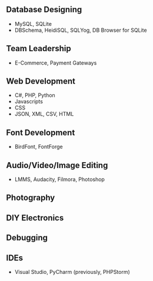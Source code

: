 ## Database Designing
* MySQL, SQLite
* DBSchema, HeidiSQL, SQLYog, DB Browser for SQLite

## Team Leadership
* E-Commerce, Payment Gateways

## Web Development
* C#, PHP, Python
* Javascripts
* CSS
* JSON, XML, CSV, HTML

## Font Development
* BirdFont, FontForge

## Audio/Video/Image Editing
* LMMS, Audacity, Filmora, Photoshop

## Photography
## DIY Electronics
## Debugging

## IDEs
* Visual Studio, PyCharm (previously, PHPStorm)
